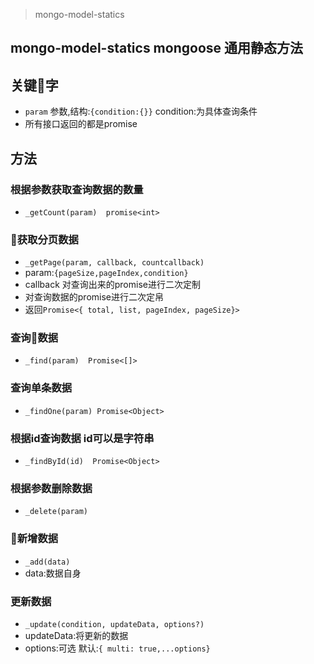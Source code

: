 >  mongo-model-statics
##  mongo-model-statics mongoose 通用静态方法
 

## 关键字
-   `param` 参数,结构:`{condition:{}}` condition:为具体查询条件    
-   所有接口返回的都是promise
## 方法 

### 根据参数获取查询数据的数量

- `_getCount(param)  promise<int>`

### 获取分页数据
 -  `_getPage(param, callback, countcallback)  `
 -  param:`{pageSize,pageIndex,condition}`
 -  callback   对查询出来的promise进行二次定制
 -  对查询数据的promise进行二次定帛
 -  返回`Promise<{ total, list, pageIndex, pageSize}>`

### 查询数据   

-   `_find(param)  Promise<[]>` 

### 查询单条数据  

-   `_findOne(param) Promise<Object>`

### 根据id查询数据 id可以是字符串   

-   `_findById(id)  Promise<Object>`

### 根据参数删除数据

-   `_delete(param)`

### 新增数据

-   `_add(data)`
-   data:数据自身

### 更新数据

-   `_update(condition, updateData, options?)`
-   updateData:将更新的数据
-   options:可选 默认:`{ multi: true,...options}`
